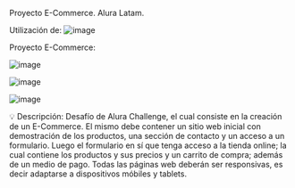 Proyecto E-Commerce. Alura Latam.

Utilización de:
![image](https://user-images.githubusercontent.com/92988456/178242998-24d54761-2f67-4ae2-a22c-c64899758e61.png)

Proyecto E-Commerce:

![image](https://user-images.githubusercontent.com/92988456/178241968-bbbd9d6c-556f-43c0-abff-fa407d1ddd59.png)

![image](https://user-images.githubusercontent.com/92988456/178242022-7a087d19-eea9-4bd0-9083-cb8f1a1fd4bc.png)

![image](https://user-images.githubusercontent.com/92988456/178242151-e330ac51-5a24-401d-9d1e-0dacac5370e4.png)


💡 Descripción: Desafío de Alura Challenge, el cual consiste en la creación de un E-Commerce. El mismo debe contener un sitio web inicial con demostración de los productos, una sección de contacto y un acceso a un formulario. Luego el formulario en sí que tenga acceso a la tienda online; la cual contiene los productos y sus precios y un carrito de compra; además de un medio de pago. Todas las páginas web deberán ser responsivas, es decir adaptarse a dispositivos móbiles y tablets.


